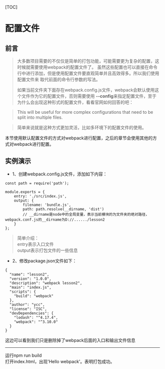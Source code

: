 [TOC]

# 配置文件

## 前言
> 大多数项目需要的不仅仅是简单的打包功能，可能需要更为复杂的配置，这时候就需要使用webpack的配置文件了。
> 虽然这些配置也可以直接在命令行中进行添加，但是使用配置文件要直观简单并且高效得多。所以我们使用配置文件来
> 取代前面的命令行参数的写法。  
> 
> 如果当前文件夹下面存在webpack.config.js文件，webpack会默认使用这个文件作为它的配置文件，否则需要使用
> **--config**来指定配置文件，至于为什么会出现这种形式的配置文件，看看官网如何回答的吧：

> This will be useful for more complex configurations that need to be split into multiple files.

> 简单来说就是这种方式更加灵活，比如多环境下的配置文件的使用。

本节使用默认配置文件的方式对webpack进行配置，之后的章节会使用其他的方式对webpack进行配置。

## 实例演示
- 1、创建webpack.config.js文件，添加如下内容：
```
const path = require('path');

module.exports = {
    entry: './src/index.js',
    output: {
        filename: 'bundle.js',
        path: path.resolve(__dirname, 'dist')
        // __dirname是node中的全局变量，表示当前模块的为文件夹的绝对路径，webpack.conf.js的__dirname为D://....../lesson2
    }
};
```

> 简单介绍：  
> entry表示入口文件  
> output表示打包文件的一些信息

- 2、修改package.json文件如下：
```
{
  "name": "lesson2",
  "version": "1.0.0",
  "description": "webpack lesson2",
  "main": "index.js",
  "scripts": {
    "build": "webpack"
  },
  "author": "ycc",
  "license": "ISC",
  "devDependencies": {
    "lodash": "^4.17.4",
    "webpack": "^3.10.0"
  }
}
```
这边可以看到我们只是删除掉了webpack后面的入口和输出文件信息

---
运行npm run build  
打开index.html，出现'Hello webpack'。表明打包成功。